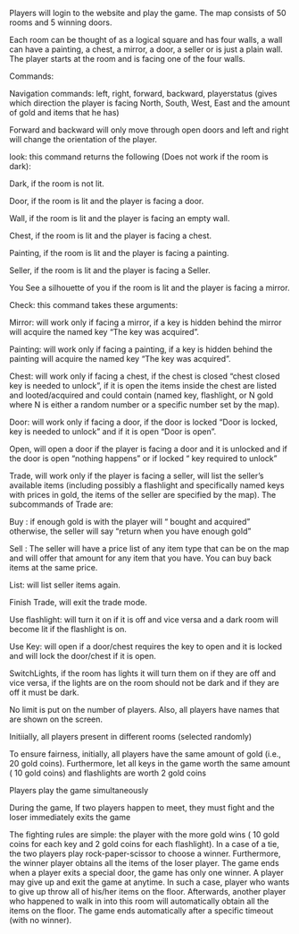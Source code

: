 Players will login to the website and play the game.
The map consists of 50 rooms and 5 winning doors.

Each room can be thought of as a logical square and has four walls, a wall can have a painting, a chest, a mirror, a door, a seller or is 
just a plain wall. The player starts at the <Start> room and is facing one of the four walls.

Commands:

Navigation commands: left, right, forward, backward, playerstatus (gives which direction the player is facing North, South, West, East
and the amount of gold and items that he has)

Forward and backward will only move through open doors and left and right will change the orientation of the player.

look: this command returns the following (Does not work if the room is dark):

Dark, if the room is not lit.

Door, if the room is lit and the player is facing a door.

Wall, if the room is lit and the player is facing an empty wall.

Chest, if the room is lit and the player is facing a chest.

Painting, if the room is lit and the player is facing a painting.

Seller, if the room is lit and the player is facing a Seller.

You See a silhouette of you if the room is lit and the player is facing a mirror.

Check: this command takes these arguments:

Mirror: will work only if facing a mirror, if a key is hidden behind the mirror will acquire the named key “The <name> key was acquired”.

Painting: will work only if facing a painting, if a key is hidden behind the painting will acquire the named key “The <name> key was acquired”.

Chest: will work only if facing a chest, if the chest is closed “chest closed <name> key is needed to unlock”, if it is open the items inside the 
chest are listed and looted/acquired and could contain (named key, flashlight, or N gold where N is either a random number or a specific number set by the map).

Door: will work only if facing a door, if the door is locked “Door is locked, <name> key is needed to unlock” and if it is open “Door is open”.

Open, will open a door if the player is facing a door and it is unlocked and if the door is open “nothing happens” or if locked “<named> key required to unlock”

Trade, will work only if the player is facing a seller, will list the seller’s available items (including possibly a flashlight and specifically
named keys with prices in gold, the items of the seller are specified by the map). The subcommands of Trade are:

Buy <item>: if enough gold is with the player will “<item> bought and acquired” otherwise, the seller will say “return when you have enough gold”

Sell <Item>: The seller will have a price list of any item type that can be on the map and will offer that amount for any item that you have.
You can buy back items at the same price.

List: will list seller items again.

Finish Trade, will exit the trade mode.

Use flashlight: will turn it on if it is off and vice versa and a dark room will become lit if the flashlight is on.

Use <name> Key: will open if a door/chest requires the <name> key to open and it is locked and will lock the door/chest if it is open.


SwitchLights, if the room has lights it will turn them on if they are off and vice versa, 
if the lights are on the room should not be dark and if they are off it must be dark.


No limit is put on the number of players. Also, all players have names that are shown on the screen.

Initiially, all players present in different rooms (selected randomly)

To ensure fairness, initially, all players  have the same amount of gold (i.e., 20 gold coins).
Furthermore, let all keys in the game worth the same amount ( 10 gold coins) and flashlights are worth 2 gold coins

Players play the game simultaneously 

During the game, If two players happen to meet, they must fight and the loser immediately exits the game

The fighting rules are simple: the player with the more gold wins ( 10 gold coins for each key and 2 gold coins for each flashlight). In a case of a tie, 
the two players play rock-paper-scissor to choose a winner. Furthermore, the winner player obtains all the items of the loser player. 
The game ends when a player exits a special door,  the game has only one winner.
A player may give up and exit the game at anytime. In such a case,
player who wants to give up throw all of his/her items on the floor.
Afterwards, another player who happened to walk in into this room will automatically obtain all the items on the floor.
The game ends automatically after a specific timeout (with no winner). 

